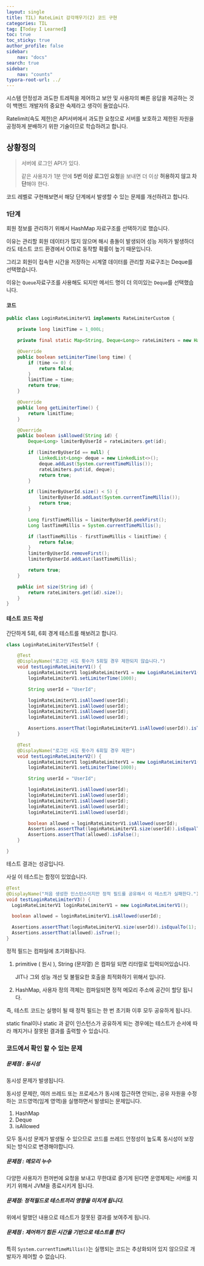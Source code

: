 ```yaml
---
layout: single
title: TIL) RateLimit 감각깨우기(2) 코드 구현
categories: TIL
tag: [Today I Learned]
toc: true
toc_sticky: true
author_profile: false
sidebar:
    nav: "docs"
search: true
sidebar:
    nav: "counts"
typora-root-url: ../
---
```


시스템 안정성과 과도한 트레픽을 제어하고 보안 및 사용자의 빠른 응답을 제공하는 것이 백엔드 개발자의 중요한 숙제라고 생각이 들었습니다.

Ratelimit(속도 제한)은 API서버에서 과도한 요청으로 서버를 보호하고 제한된 자원을 공정하게 분배하기 위한 기술이므로 학습하려고 합니다.

## 상황정의

> 서버에 로그인 API가 있다.
>
> 같은 사용자가 1분 안에 **5번 이상 로그인 요청**을 보내면 더 이상 **허용하지 않고 차단**해야 한다.

코드 레벨로 구현해보면서 해당 단계에서 발생할 수 있는 문제를 개선하려고 합니다.



### 1단계

회원 정보를 관리하기 위해서 HashMap 자료구조를 선택하기로 했습니다.

이유는 관리할 회원 데이터가 많지 않으며 해시 충돌이 발생되어 성능 저하가 발생하더라도 테스트 코드 환경에서 O(1)로 동작할 확률이 높기 때문입니다.

그리고 회원이 접속한 시간을 저장하는 시계열 데이터를 관리할 자료구조는 Deque를 선택했습니다.

이유는 `Queue`자료구조를 사용해도 되지만 메서드 명이 더 의미있는 `Deque`를 선택했습니다.



#### 코드

```java
public class LoginRateLimiterV1 implements RateLimiterCustom {

	private long limitTime = 1_000L;

	private final static Map<String, Deque<Long>> rateLimiters = new HashMap<>();

	@Override
	public boolean setLimiterTime(long time) {
		if (time <= 0) {
			return false;
		}
		limitTime = time;
		return true;
	}

	@Override
	public long getLimiterTime() {
		return limitTime;
	}

	@Override
	public boolean isAllowed(String id) {
		Deque<Long> limiterByUserId = rateLimiters.get(id);

		if (limiterByUserId == null) {
			LinkedList<Long> deque = new LinkedList<>();
			deque.addLast(System.currentTimeMillis());
			rateLimiters.put(id, deque);
			return true;
		}

		if (limiterByUserId.size() < 5) {
			limiterByUserId.addLast(System.currentTimeMillis());
			return true;
		}

		Long firstTimeMillis = limiterByUserId.peekFirst();
		Long lastTimeMillis = System.currentTimeMillis();

		if (lastTimeMillis - firstTimeMillis < limitTime) {
			return false;
		}
		limiterByUserId.removeFirst();
		limiterByUserId.addLast(lastTimeMillis);

		return true;
	}

	public int size(String id) {
		return rateLimiters.get(id).size();
	}
}
```

#### 테스트 코드 작성

간단하게 5회, 6회 경계 테스트를 해보려고 합니다.

```java
class LoginRateLimiterV1TestSelf {

	@Test
	@DisplayName("로그인 시도 횟수가 5회일 경우 제한되지 않습니다.")
	void testLoginRateLimiterV1() {
		LoginRateLimiterV1 loginRateLimiterV1 = new LoginRateLimiterV1();
		loginRateLimiterV1.setLimiterTime(1000);

		String userId = "UserId";

		loginRateLimiterV1.isAllowed(userId);
		loginRateLimiterV1.isAllowed(userId);
		loginRateLimiterV1.isAllowed(userId);
		loginRateLimiterV1.isAllowed(userId);

		Assertions.assertThat(loginRateLimiterV1.isAllowed(userId)).isTrue();
	}

	@Test
	@DisplayName("로그인 시도 횟수가 6회일 경우 제한")
	void testLoginRateLimiterV2() {
		LoginRateLimiterV1 loginRateLimiterV1 = new LoginRateLimiterV1();
		loginRateLimiterV1.setLimiterTime(1000);

		String userId = "UserId";

		loginRateLimiterV1.isAllowed(userId);
		loginRateLimiterV1.isAllowed(userId);
		loginRateLimiterV1.isAllowed(userId);
		loginRateLimiterV1.isAllowed(userId);
		loginRateLimiterV1.isAllowed(userId);

		boolean allowed = loginRateLimiterV1.isAllowed(userId);
		Assertions.assertThat(loginRateLimiterV1.size(userId)).isEqualTo(5);
		Assertions.assertThat(allowed).isFalse();
	}

}
```

테스트 결과는 성공입니다.

사실 이 테스트는 함정이 있었습니다.

```java
@Test
@DisplayName("처음 생성한 인스턴스이지만 정적 필드를 공유해서 이 테스트가 실패한다.")
void testLoginRateLimiterV3() {
  LoginRateLimiterV1 loginRateLimiterV1 = new LoginRateLimiterV1();

  boolean allowed = loginRateLimiterV1.isAllowed(userId);

  Assertions.assertThat(loginRateLimiterV1.size(userId)).isEqualTo(1);
  Assertions.assertThat(allowed).isTrue();
}
```

정적 필드는 컴파일에 초기화됩니다.

1. primitive ( 원시 ), String (문자열) 은 컴파일 되면 리터럴로 입력되어있습니다.

   JIT나 그외 성능 개선 및 불필요한 호출을 최적화하기 위해서 입니다.

2. HashMap, 사용자 정의 객체는 컴파일되면 정적 메모리 주소에 공간이 할당 됩니다.

즉, 테스트 코드는 실행이 될 때 정적 필드는 한 번 초기화 이후 모두 공유하게 됩니다.

static final이나 static 과 같이 인스턴스가 공유하게 되는 경우에는 테스트가 순서에 따라 깨지거나 잘못된 결과를 출력할 수 있습니다.



### 코드에서 확인 할 수 있는 문제

##### 문제점 : 동시성

동시성 문제가 발생됩니다.

동시성 문제란, 여러 쓰레드 또는 프로세스가 동시에 접근하면 안되는, 공유 자원을 수정하는 코드영역(임계 영역)을 실행하면서 발생되는 문제입니다.

1. HashMap
2. Deque
3. isAllowed

모두 동시성 문제가 발생될 수 있으므로 코드를 쓰레드 안정성이 높도록 동시성이 보장되는 방식으로 변경해야합니다.

##### 문제점 : 메모리 누수

다양한 사용자가 한꺼번에 요청을 보내고 무한대로 즐기게 된다면 운영체제는 서버를 지키기 위해서 JVM을 종료시키게 됩니다.

##### 문제점: 정적필드로 테스트끼리 영향을 미치게 됩니다.

위에서 말했던 내용으로 테스트가 잘못된 결과를 보여주게 됩니다.

##### 문제점 : 제어하기 힘든 시간을 기반으로 테스트를 한다

특히 `System.currentTimeMillis()`는 실행되는 코드는 추상화되어 있지 않으므로 개발자가 제어할 수 없습니다.







